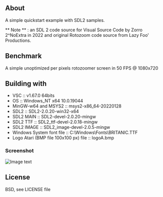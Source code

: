 ## About

A simple quickstart example with SDL2 samples.

** Note ** : an SDL 2 code source for Visual Source Code by Zorro 2^NoExtra in 2022 and original Rotozoom code source from Lazy Foo' Productions.

## Benchmark

A simple unoptimized per pixels rotozoomer screen in 50 FPS @ 1080x720

## Building with

* VSC :: v1.67.0 64bits
* OS :: Windows_NT x64 10.0.19044
* MinGW-w64 and MSYS2 :: msys2-x86_64-20220128
* SDL2 :: SDL2-2.0.20-win32-x64
* SDL2 MAIN :: SDL2-devel-2.0.20-mingw
* SDL2 TTF :: SDL2_ttf-devel-2.0.18-mingw
* SDL2 IMAGE :: SDL2_image-devel-2.0.5-mingw
* Windows System font file :: C:\Windows\Fonts\BRITANIC.TTF
* Logo Atari (BMP file 100x100 px) file :: logoA.bmp

### Screenshot

![Image text](/SDL-Sources/blob/main/Benchmark/screenshot.png)

## License

BSD, see LICENSE file